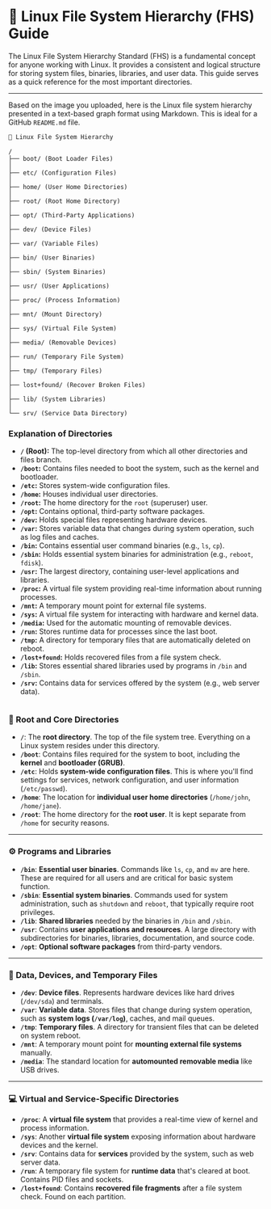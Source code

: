 # 📂 Linux File System Hierarchy (FHS) Guide

The Linux File System Hierarchy Standard (FHS) is a fundamental concept for anyone working with Linux. It provides a consistent and logical structure for storing system files, binaries, libraries, and user data. This guide serves as a quick reference for the most important directories.

---
Based on the image you uploaded, here is the Linux file system hierarchy presented in a text-based graph format using Markdown. This is ideal for a GitHub `README.md` file.

```markdown
🌳 Linux File System Hierarchy

```
```
/
├── boot/ (Boot Loader Files)
│
├── etc/ (Configuration Files)
│
├── home/ (User Home Directories)
│
├── root/ (Root Home Directory)
│
├── opt/ (Third-Party Applications)
│
├── dev/ (Device Files)
│
├── var/ (Variable Files)
│
├── bin/ (User Binaries)
│
├── sbin/ (System Binaries)
│
├── usr/ (User Applications)
│
├── proc/ (Process Information)
│
├── mnt/ (Mount Directory)
│
├── sys/ (Virtual File System)
│
├── media/ (Removable Devices)
│
├── run/ (Temporary File System)
│
├── tmp/ (Temporary Files)
│
├── lost+found/ (Recover Broken Files)
│
├── lib/ (System Libraries)
│
└── srv/ (Service Data Directory)
```

### Explanation of Directories

* **`/` (Root):** The top-level directory from which all other directories and files branch.
* **`/boot`:** Contains files needed to boot the system, such as the kernel and bootloader.
* **`/etc`:** Stores system-wide configuration files.
* **`/home`:** Houses individual user directories.
* **`/root`:** The home directory for the `root` (superuser) user.
* **`/opt`:** Contains optional, third-party software packages.
* **`/dev`:** Holds special files representing hardware devices.
* **`/var`:** Stores variable data that changes during system operation, such as log files and caches.
* **`/bin`:** Contains essential user command binaries (e.g., `ls`, `cp`).
* **`/sbin`:** Holds essential system binaries for administration (e.g., `reboot`, `fdisk`).
* **`/usr`:** The largest directory, containing user-level applications and libraries.
* **`/proc`:** A virtual file system providing real-time information about running processes.
* **`/mnt`:** A temporary mount point for external file systems.
* **`/sys`:** A virtual file system for interacting with hardware and kernel data.
* **`/media`:** Used for the automatic mounting of removable devices.
* **`/run`:** Stores runtime data for processes since the last boot.
* **`/tmp`:** A directory for temporary files that are automatically deleted on reboot.
* **`/lost+found`:** Holds recovered files from a file system check.
* **`/lib`:** Stores essential shared libraries used by programs in `/bin` and `/sbin`.
* **`/srv`:** Contains data for services offered by the system (e.g., web server data).
```

```
### 🌳 Root and Core Directories

-   **`/`**: The **root directory**. The top of the file system tree. Everything on a Linux system resides under this directory.
-   **`/boot`**: Contains files required for the system to boot, including the **kernel** and **bootloader (GRUB)**.
-   **`/etc`**: Holds **system-wide configuration files**. This is where you'll find settings for services, network configuration, and user information (`/etc/passwd`).
-   **`/home`**: The location for **individual user home directories** (`/home/john`, `/home/jane`).
-   **`/root`**: The home directory for the **root user**. It is kept separate from `/home` for security reasons.

---

### ⚙️ Programs and Libraries

-   **`/bin`**: **Essential user binaries**. Commands like `ls`, `cp`, and `mv` are here. These are required for all users and are critical for basic system function.
-   **`/sbin`**: **Essential system binaries**. Commands used for system administration, such as `shutdown` and `reboot`, that typically require root privileges.
-   **`/lib`**: **Shared libraries** needed by the binaries in `/bin` and `/sbin`.
-   **`/usr`**: Contains **user applications and resources**. A large directory with subdirectories for binaries, libraries, documentation, and source code.
-   **`/opt`**: **Optional software packages** from third-party vendors.

---

### 💾 Data, Devices, and Temporary Files

-   **`/dev`**: **Device files**. Represents hardware devices like hard drives (`/dev/sda`) and terminals.
-   **`/var`**: **Variable data**. Stores files that change during system operation, such as **system logs (`/var/log`)**, caches, and mail queues.
-   **`/tmp`**: **Temporary files**. A directory for transient files that can be deleted on system reboot.
-   **`/mnt`**: A temporary mount point for **mounting external file systems** manually.
-   **`/media`**: The standard location for **automounted removable media** like USB drives.

---

### 💻 Virtual and Service-Specific Directories

-   **`/proc`**: A **virtual file system** that provides a real-time view of kernel and process information.
-   **`/sys`**: Another **virtual file system** exposing information about hardware devices and the kernel.
-   **`/srv`**: Contains data for **services** provided by the system, such as web server data.
-   **`/run`**: A temporary file system for **runtime data** that's cleared at boot. Contains PID files and sockets.
-   **`/lost+found`**: Contains **recovered file fragments** after a file system check. Found on each partition.
```
